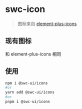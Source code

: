 # swc-icon

> 图标来自 [element-plus-icons](https://github.com/element-plus/element-plus-icons)

## 现有图标

和 element-plus-icons 相同

## 使用

```bash
npm i @swc-ui/icons
#or
yarn add @swc-ui/icons
#or
pnpm i @swc-ui/icons
```
